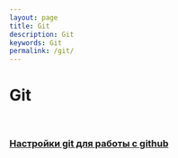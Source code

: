 ```yaml
---
layout: page
title: Git
description: Git
keywords: Git
permalink: /git/
---
```


# Git

<br/>

### [Настройки git для работы с github](/git/github/setup/)
